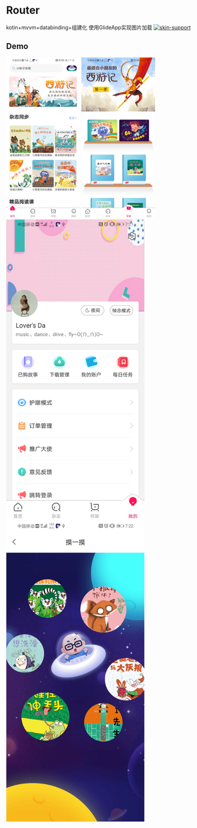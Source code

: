 # Router
kotin+mvvm+databinding+组建化
使用GlideApp实现图片加载
[![skin-support](https://img.shields.io/badge/release-v1.0.11-green.svg)](http://jcenter.bintray.com/skin/support)


## Demo
<img  src="https://raw.githubusercontent.com/RouterTeam/Router/master/short/home.png" width="200"/> <img  src="https://raw.githubusercontent.com/RouterTeam/Router/master/short/shelf.png" width="200"/>
<img  src="https://raw.githubusercontent.com/RouterTeam/Router/master/short/mine.png" width="375"/> <img  src="https://raw.githubusercontent.com/RouterTeam/Router/master/short/touch.png" width="375"/>
 



